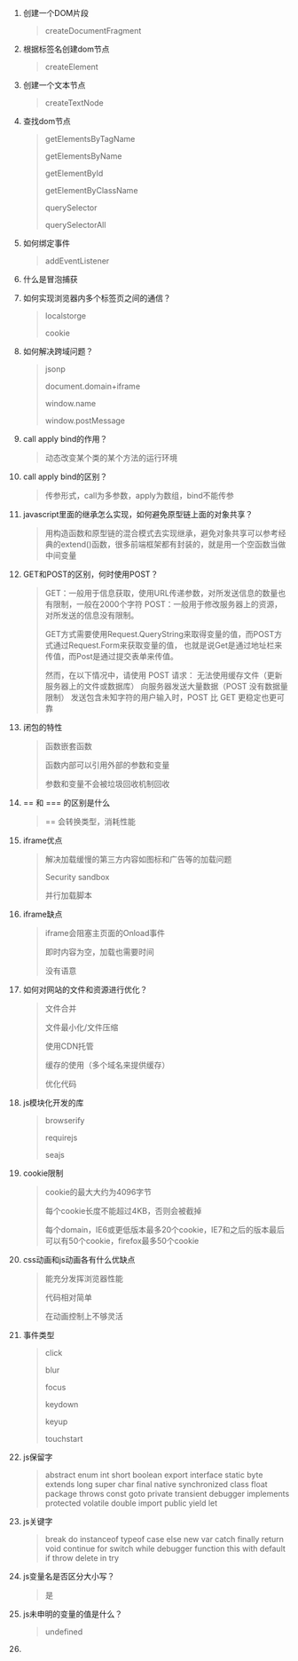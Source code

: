 1. 创建一个DOM片段

    > createDocumentFragment

2. 根据标签名创建dom节点

    > createElement

3. 创建一个文本节点

    > createTextNode

4. 查找dom节点

    > getElementsByTagName
    >
    > getElementsByName
    >
    > getElementById
    >
    > getElementByClassName
    >
    > querySelector
    >
    > querySelectorAll

5. 如何绑定事件

    > addEventListener

6. 什么是冒泡捕获

    >

7. 如何实现浏览器内多个标签页之间的通信？

    > localstorge
    >
    > cookie

8. 如何解决跨域问题？

    > jsonp
    >
    > document.domain+iframe
    >
    > window.name
    >
    > window.postMessage

9. call apply bind的作用？

    > 动态改变某个类的某个方法的运行环境

10. call apply bind的区别？

    > 传参形式，call为多参数，apply为数组，bind不能传参

11. javascript里面的继承怎么实现，如何避免原型链上面的对象共享？

    > 用构造函数和原型链的混合模式去实现继承，避免对象共享可以参考经典的extend()函数，很多前端框架都有封装的，就是用一个空函数当做中间变量

12. GET和POST的区别，何时使用POST？

    > GET：一般用于信息获取，使用URL传递参数，对所发送信息的数量也有限制，一般在2000个字符
    > POST：一般用于修改服务器上的资源，对所发送的信息没有限制。
    >
    > GET方式需要使用Request.QueryString来取得变量的值，而POST方式通过Request.Form来获取变量的值，
    > 也就是说Get是通过地址栏来传值，而Post是通过提交表单来传值。
    >
    > 然而，在以下情况中，请使用 POST 请求：
    > 无法使用缓存文件（更新服务器上的文件或数据库）
    > 向服务器发送大量数据（POST 没有数据量限制）
    > 发送包含未知字符的用户输入时，POST 比 GET 更稳定也更可靠

13. 闭包的特性

    > 函数嵌套函数
    >
    > 函数内部可以引用外部的参数和变量
    >
    > 参数和变量不会被垃圾回收机制回收

14. == 和 === 的区别是什么

    > == 会转换类型，消耗性能

15. iframe优点

    > 解决加载缓慢的第三方内容如图标和广告等的加载问题
    >
    > Security sandbox
    >
    > 并行加载脚本

16. iframe缺点

    > iframe会阻塞主页面的Onload事件
    > 
    > 即时内容为空，加载也需要时间
    >
    > 没有语意

17. 如何对网站的文件和资源进行优化？

    > 文件合并
    >
    > 文件最小化/文件压缩
    >
    > 使用CDN托管
    >
    > 缓存的使用（多个域名来提供缓存）
    >
    > 优化代码

18. js模块化开发的库

    > browserify
    >
    > requirejs
    >
    > seajs

19. cookie限制

    > cookie的最大大约为4096字节
    >
    > 每个cookie长度不能超过4KB，否则会被截掉
    >
    > 每个domain，IE6或更低版本最多20个cookie，IE7和之后的版本最后可以有50个cookie，firefox最多50个cookie

20. css动画和js动画各有什么优缺点

    > 能充分发挥浏览器性能
    >
    > 代码相对简单
    >
    > 在动画控制上不够灵活

21. 事件类型

    > click
    >
    > blur
    >
    > focus
    >
    > keydown
    >
    > keyup
    >
    > touchstart
    
22. js保留字

    > abstract enum int short boolean export interface static byte extends long super char final native synchronized class float package throws const goto private transient debugger implements protected volatile double import public yield let 
    
23. js关键字

    > break do instanceof typeof case else new var catch finally return void continue for switch while debugger function this with default if throw delete in try
    
24. js变量名是否区分大小写？

    > 是
    
25. js未申明的变量的值是什么？

     > undefined
     
26. 
